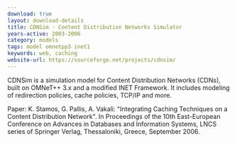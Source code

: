 ```yaml
---
download: true
layout: download-details
title: CDNSim - Content Distribution Networks Simulator
years-active: 2003-2006
category: models
tags: model omnetpp3 inet1
keywords: web, caching
website-url: https://sourceforge.net/projects/cdnsim/
---
```


CDNSim is a simulation model for Content Distribution Networks (CDNs), built on
OMNeT++ 3.x and a modified INET Framework. It includes modeling of redirection
policies, cache policies, TCP/IP and more.

Paper: K. Stamos, G. Pallis, A. Vakali: "Integrating Caching Techniques on a
Content Distribution Network". In Proceedings of the 10th East-European
Conference on Advances in Databases and Information Systems, LNCS series of
Springer Verlag, Thessaloniki, Greece, September 2006.
